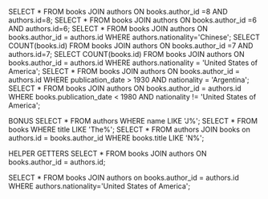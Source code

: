 SELECT * FROM books JOIN authors ON books.author_id =8 AND authors.id=8;
SELECT * FROM books JOIN authors ON books.author_id =6 AND authors.id=6;
SELECT * FROM books JOIN authors ON books.author_id = authors.id WHERE authors.nationality='Chinese';
SELECT COUNT(books.id) FROM books JOIN authors ON books.author_id =7 AND authors.id=7;
SELECT COUNT(books.id) FROM books JOIN authors ON books.author_id = authors.id WHERE authors.nationality = 'United States of America';
SELECT * FROM books JOIN authors ON books.author_id = authors.id WHERE publication_date > 1930 AND nationality = 'Argentina';
SELECT * FROM books JOIN authors ON books.author_id = authors.id WHERE books.publication_date < 1980 AND nationality != 'United States of America';

BONUS
SELECT * FROM authors WHERE name LIKE 'J%';
SELECT * FROM books WHERE title LIKE 'The%';
SELECT * FROM authors JOIN books on authors.id = books.author_id WHERE books.title LIKE 'N%';


HELPER GETTERS
SELECT * FROM books JOIN authors ON books.author_id = authors.id;

SELECT * FROM books JOIN authors on books.author_id = authors.id WHERE authors.nationality='United States of America';
